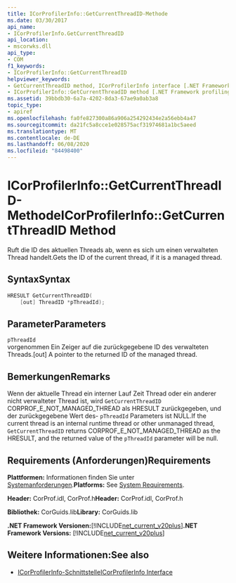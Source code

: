 ```yaml
---
title: ICorProfilerInfo::GetCurrentThreadID-Methode
ms.date: 03/30/2017
api_name:
- ICorProfilerInfo.GetCurrentThreadID
api_location:
- mscorwks.dll
api_type:
- COM
f1_keywords:
- ICorProfilerInfo::GetCurrentThreadID
helpviewer_keywords:
- GetCurrentThreadID method, ICorProfilerInfo interface [.NET Framework profiling]
- ICorProfilerInfo::GetCurrentThreadID method [.NET Framework profiling]
ms.assetid: 39bbdb30-6a7a-4202-8da3-67ae9a0ab3a8
topic_type:
- apiref
ms.openlocfilehash: fa0fe827300a86a906a254292434e2a56ebb4a47
ms.sourcegitcommit: da21fc5a8cce1e028575acf31974681a1bc5aeed
ms.translationtype: MT
ms.contentlocale: de-DE
ms.lasthandoff: 06/08/2020
ms.locfileid: "84498400"
---
```

# <a name="icorprofilerinfogetcurrentthreadid-method"></a><span data-ttu-id="da75e-102">ICorProfilerInfo::GetCurrentThreadID-Methode</span><span class="sxs-lookup"><span data-stu-id="da75e-102">ICorProfilerInfo::GetCurrentThreadID Method</span></span>
<span data-ttu-id="da75e-103">Ruft die ID des aktuellen Threads ab, wenn es sich um einen verwalteten Thread handelt.</span><span class="sxs-lookup"><span data-stu-id="da75e-103">Gets the ID of the current thread, if it is a managed thread.</span></span>  
  
## <a name="syntax"></a><span data-ttu-id="da75e-104">Syntax</span><span class="sxs-lookup"><span data-stu-id="da75e-104">Syntax</span></span>  
  
```cpp  
HRESULT GetCurrentThreadID(  
    [out] ThreadID *pThreadId);  
```  
  
## <a name="parameters"></a><span data-ttu-id="da75e-105">Parameter</span><span class="sxs-lookup"><span data-stu-id="da75e-105">Parameters</span></span>  
 `pThreadId`  
 <span data-ttu-id="da75e-106">vorgenommen Ein Zeiger auf die zurückgegebene ID des verwalteten Threads.</span><span class="sxs-lookup"><span data-stu-id="da75e-106">[out] A pointer to the returned ID of the managed thread.</span></span>  
  
## <a name="remarks"></a><span data-ttu-id="da75e-107">Bemerkungen</span><span class="sxs-lookup"><span data-stu-id="da75e-107">Remarks</span></span>  
 <span data-ttu-id="da75e-108">Wenn der aktuelle Thread ein interner Lauf Zeit Thread oder ein anderer nicht verwalteter Thread ist, wird `GetCurrentThreadID` CORPROF_E_NOT_MANAGED_THREAD als HRESULT zurückgegeben, und der zurückgegebene Wert des- `pThreadId` Parameters ist NULL.</span><span class="sxs-lookup"><span data-stu-id="da75e-108">If the current thread is an internal runtime thread or other unmanaged thread, `GetCurrentThreadID` returns CORPROF_E_NOT_MANAGED_THREAD as the HRESULT, and the returned value of the `pThreadId` parameter will be null.</span></span>  
  
## <a name="requirements"></a><span data-ttu-id="da75e-109">Requirements (Anforderungen)</span><span class="sxs-lookup"><span data-stu-id="da75e-109">Requirements</span></span>  
 <span data-ttu-id="da75e-110">**Plattformen:** Informationen finden Sie unter [Systemanforderungen](../../get-started/system-requirements.md).</span><span class="sxs-lookup"><span data-stu-id="da75e-110">**Platforms:** See [System Requirements](../../get-started/system-requirements.md).</span></span>  
  
 <span data-ttu-id="da75e-111">**Header:** CorProf.idl, CorProf.h</span><span class="sxs-lookup"><span data-stu-id="da75e-111">**Header:** CorProf.idl, CorProf.h</span></span>  
  
 <span data-ttu-id="da75e-112">**Bibliothek:** CorGuids.lib</span><span class="sxs-lookup"><span data-stu-id="da75e-112">**Library:** CorGuids.lib</span></span>  
  
 <span data-ttu-id="da75e-113">**.NET Framework Versionen:**[!INCLUDE[net_current_v20plus](../../../../includes/net-current-v20plus-md.md)]</span><span class="sxs-lookup"><span data-stu-id="da75e-113">**.NET Framework Versions:** [!INCLUDE[net_current_v20plus](../../../../includes/net-current-v20plus-md.md)]</span></span>  
  
## <a name="see-also"></a><span data-ttu-id="da75e-114">Weitere Informationen:</span><span class="sxs-lookup"><span data-stu-id="da75e-114">See also</span></span>

- [<span data-ttu-id="da75e-115">ICorProfilerInfo-Schnittstelle</span><span class="sxs-lookup"><span data-stu-id="da75e-115">ICorProfilerInfo Interface</span></span>](icorprofilerinfo-interface.md)
